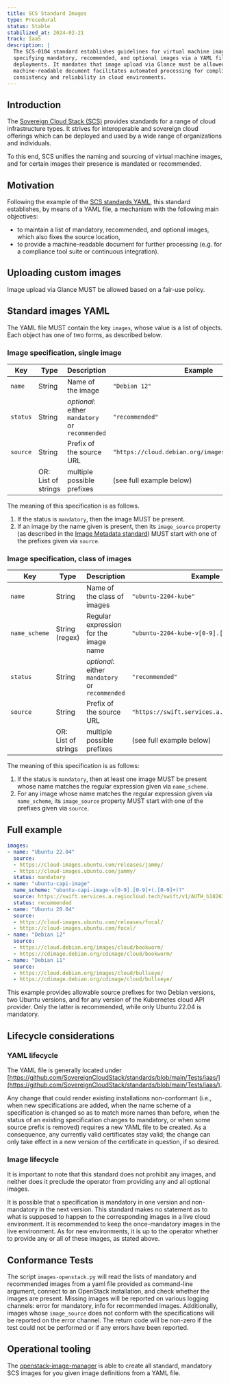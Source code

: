 ```yaml
---
title: SCS Standard Images
type: Procedural
status: Stable
stabilized_at: 2024-02-21
track: IaaS
description: |
  The SCS-0104 standard establishes guidelines for virtual machine images in Sovereign Cloud Stack (SCS) environments,
  specifying mandatory, recommended, and optional images via a YAML file, ensuring interoperability and streamlined
  deployments. It mandates that image upload via Glance must be allowed, ensuring flexibility for users. The standard's
  machine-readable document facilitates automated processing for compliance and integration purposes, promoting
  consistency and reliability in cloud environments.
---
```


## Introduction

The [Sovereign Cloud Stack (SCS)](https://scs.community) provides standards for a range of cloud infrastructure types.
It strives for interoperable and sovereign cloud offerings which can be deployed and used by a wide range of organizations and individuals.

To this end, SCS unifies the naming and sourcing of virtual machine images, and for certain images their presence is mandated or recommended.

## Motivation

Following the example of the [SCS standards YAML](scs-0003-v1-sovereign-cloud-standards-yaml.md),
this standard establishes, by means of a YAML file, a mechanism with the following main objectives:

- to maintain a list of mandatory, recommended, and optional images, which also fixes the source location,
- to provide a machine-readable document for further processing (e.g. for a compliance tool suite or continuous integration).

## Uploading custom images

Image upload via Glance MUST be allowed based on a fair-use policy.

## Standard images YAML

The YAML file MUST contain the key `images`, whose value is a list of objects. Each object has one of two forms, as described below.

### Image specification, single image

| Key       | Type                 | Description                                          | Example                                              |
| --------- | -------------------- | ---------------------------------------------------- | ---------------------------------------------------- |
| `name`    | String               | Name of the image                                    | `"Debian 12"`                                        |
| `status`  | String               | _optional_: either `mandatory` or `recommended`      | `"recommended"`                                      |
| `source`  | String               | Prefix of the source URL                             | `"https://cloud.debian.org/images/cloud/bookworm/"`  |
|           | OR: List of strings  | multiple possible prefixes                           | (see full example below)                             |

The meaning of this specification is as follows.

1. If the status is `mandatory`, then the image MUST be present.
2. If an image by the name given is present, then its `image_source` property
   (as described in the [Image Metadata standard](scs-0102-v1-image-metadata.md))
   MUST start with one of the prefixes given via `source`.

### Image specification, class of images

| Key           | Type                 | Description                                          | Example                                          |
| ------------- | -------------------- | ---------------------------------------------------- | ------------------------------------------------ |
| `name`        | String               | Name of the class of images                          | `"ubuntu-2204-kube"`                             |
| `name_scheme` | String (regex)       | Regular expression for the image name                | `"ubuntu-2204-kube-v[0-9].[0-9]+(.[0-9]+)?"`     |
| `status`      | String               | _optional_: either `mandatory` or `recommended`      | `"recommended"`                                  |
| `source`      | String               | Prefix of the source URL                             | `"https://swift.services.a.regiocloud.tech"`     |
|               | OR: List of strings  | multiple possible prefixes                           | (see full example below)                         |

The meaning of this specification is as follows:

1. If the status is `mandatory`, then at least one image MUST be present whose name
   matches the regular expression given via `name_scheme`.
2. For any image whose name matches the regular expression given via `name_scheme`,
   its `image_source` property MUST start with one of the prefixes given via `source`.

## Full example

```yaml
images:
- name: "Ubuntu 22.04"
  source:
  - https://cloud-images.ubuntu.com/releases/jammy/
  - https://cloud-images.ubuntu.com/jammy/
  status: mandatory
- name: "ubuntu-capi-image"
  name_scheme: "ubuntu-capi-image-v[0-9].[0-9]+(.[0-9]+)?"
  source: https://swift.services.a.regiocloud.tech/swift/v1/AUTH_b182637428444b9aa302bb8d5a5a418c/openstack-k8s-capi-images/ubuntu-2204-kube
  status: recommended
- name: "Ubuntu 20.04"
  source:
  - https://cloud-images.ubuntu.com/releases/focal/
  - https://cloud-images.ubuntu.com/focal/
- name: "Debian 12"
  source:
  - https://cloud.debian.org/images/cloud/bookworm/
  - https://cdimage.debian.org/cdimage/cloud/bookworm/
- name: "Debian 11"
  source:
  - https://cloud.debian.org/images/cloud/bullseye/
  - https://cdimage.debian.org/cdimage/cloud/bullseye/
```

This example provides allowable source prefixes for two Debian versions, two Ubuntu
versions, and for any version of the Kubernetes cloud API provider. Only the latter is
recommended, while only Ubuntu 22.04 is mandatory.

## Lifecycle considerations

### YAML lifecycle

The YAML file is generally located under
[https://github.com/SovereignCloudStack/standards/blob/main/Tests/iaas/](https://github.com/SovereignCloudStack/standards/blob/main/Tests/iaas/).

Any change that could render existing installations non-conformant (i.e., when new
specifications are added, when the name scheme of a specification is changed so as to
match more names than before, when the status of an existing specification changes to
mandatory, or when some source prefix is removed) requires a new YAML file to be created.
As a consequence, any currently valid certificates stay valid; the change can only take
effect in a new version of the certificate in question, if so desired.

### Image lifecycle

It is important to note that this standard does not prohibit any images, and neither
does it preclude the operator from providing any and all optional images.

It is possible that a specification is mandatory in one version and non-mandatory in the
next version. This standard makes no statement as to what is supposed to happen to the
corresponding images in a live cloud environment. It is recommended to keep the
once-mandatory images in the live environment. As for new environments, it is up to the
operator whether to provide any or all of these images, as stated above.

## Conformance Tests

The script `images-openstack.py` will read the lists of mandatory and recommended images
from a yaml file provided as command-line argument, connect to an OpenStack installation,
and check whether the images are present. Missing images will be reported on various
logging channels: error for mandatory, info for recommended images. Additionally, images
whose `image_source` does not conform with the specifications will be reported on the
error channel. The return code will be non-zero if the test could not be performed or
if any errors have been reported.

## Operational tooling

The [openstack-image-manager](https://github.com/osism/openstack-image-manager) is able to
create all standard, mandatory SCS images for you given image definitions from a YAML file.
